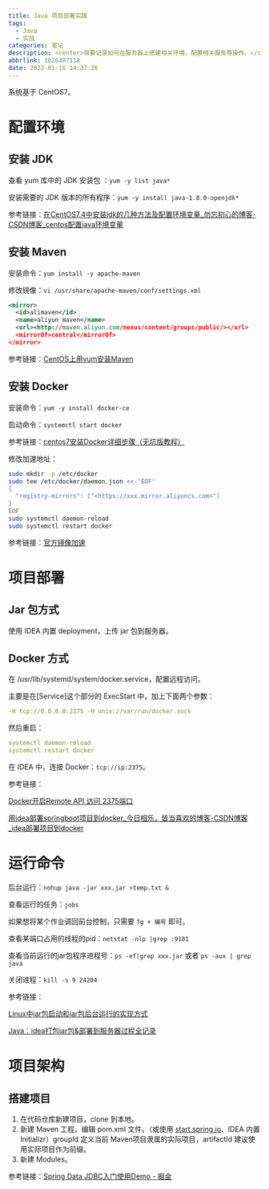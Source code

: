 ```yaml
---
title: Java 项目部署实践
tags:
  - Java
  - 实战
categories: 笔记
description: <center>简要记录如何在服务器上搭建相关环境，配置相关服务等操作。</center>
abbrlink: 1026407118
date: 2022-01-16 14:37:26
---
```


系统基于 CentOS7。

# 配置环境

## 安装 JDK

查看 yum 库中的 JDK 安装包 ：`yum -y list java*`

安装需要的 JDK 版本的所有程序：`yum -y install java-1.8.0-openjdk*`

参考链接：[在CentOS7.4中安装jdk的几种方法及配置环境变量_勿忘初心的博客-CSDN博客_centos配置java环境变量](https://blog.csdn.net/qq_32786873/article/details/78749384)

## 安装 Maven

安装命令：`yum install -y apache-maven`

修改镜像：`vi /usr/share/apache-maven/conf/settings.xml`

```xml
<mirror>
  <id>alimaven</id>
  <name>aliyun maven</name>
  <url><http://maven.aliyun.com/nexus/content/groups/public/></url>
  <mirrorOf>central</mirrorOf>
</mirror>
```

参考链接：[CentOS上用yum安装Maven](https://www.jianshu.com/p/dfccd5de6032)

## 安装 Docker

安装命令：`yum -y install docker-ce`

启动命令：`systemctl start docker`

参考链接：[centos7安装Docker详细步骤（无坑版教程）](https://cloud.tencent.com/developer/article/1701451)

修改加速地址：

```bash
sudo mkdir -p /etc/docker
sudo tee /etc/docker/daemon.json <<-'EOF'
{
  "registry-mirrors": ["<https://xxx.mirror.aliyuncs.com>"]
}
EOF
sudo systemctl daemon-reload
sudo systemctl restart docker
```

参考链接：[官方镜像加速](https://help.aliyun.com/document_detail/60750.html#title-s0s-jjs-26k)

# 项目部署

## Jar 包方式

使用 IDEA 内置 deployment，上传 jar 包到服务器。

## Docker 方式

在 /usr/lib/systemd/system/docker.service，配置远程访问。

主要是在[Service]这个部分的 ExecStart 中，加上下面两个参数：

```yaml
-H tcp://0.0.0.0:2375 -H unix://var/run/docker.sock
```

然后重启：

```yaml
systemctl daemon-reload
systemctl restart docker
```

在 IDEA 中，连接 Docker：`tcp://ip:2375`。

参考链接：

[Docker开启Remote API 访问 2375端口](https://cloud.tencent.com/developer/article/1683689)

[用idea部署springboot项目到docker_今日相乐，皆当喜欢的博客-CSDN博客_idea部署项目到docker](https://blog.csdn.net/weixin_42687829/article/details/104249583)

# 运行命令

后台运行：`nohup java -jar xxx.jar >temp.txt &`

查看运行的任务：`jobs`

如果想将某个作业调回前台控制，只需要 `fg + 编号` 即可。

查看某端口占用的线程的pid：`netstat -nlp |grep :9181`

查看当前运行的jar包程序进程号：`ps -ef|grep xxx.jar` 或者 `ps -aux | grep java`

关闭进程：`kill -s 9 24204`

参考链接：

[Linux中jar包启动和jar包后台运行的实现方式](https://cloud.tencent.com/developer/article/1722069)

[Java：idea打包jar包&部署到服务器过程全记录](https://lullabychen.github.io/2019/10/09/Java-IDEA打jar包-部署到服务器过程全记录/)

# 项目架构

## 搭建项目

1. 在代码仓库新建项目，clone 到本地。
2. 新建 Maven 工程，编辑 pom.xml 文件。（或使用 [start.spring.io](http://start.spring.io)、IDEA 内置 Initializr）groupId 定义当前 Maven项目隶属的实际项目，artifactId 建议使用实际项目作为前缀。
3. 新建 Modules。



参考链接：[Spring Data JDBC入门使用Demo - 掘金](https://juejin.cn/post/6906453629381804046)
